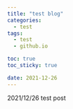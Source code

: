 ```yaml
---
title: "test blog"
categories:
  - test
tags:
  - test
  - github.io

toc: true
toc_sticky: true

date: 2021-12-26
---
```


2021/12/26 test post